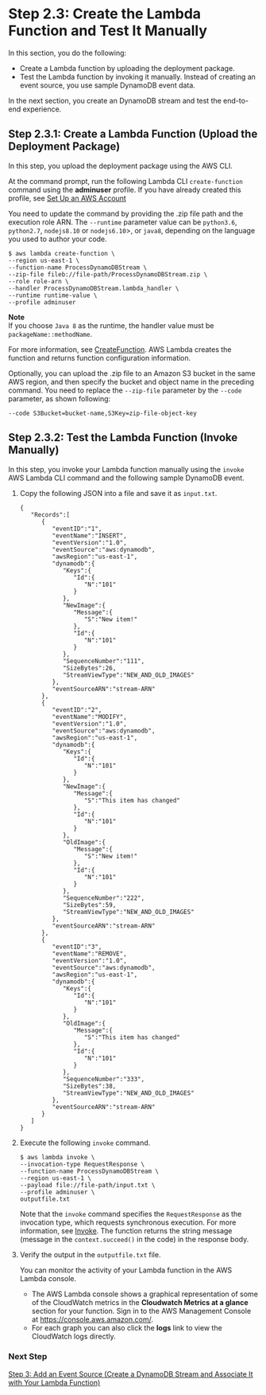 # Step 2\.3: Create the Lambda Function and Test It Manually<a name="with-dynamodb-create-function"></a>

In this section, you do the following:
+ Create a Lambda function by uploading the deployment package\. 
+ Test the Lambda function by invoking it manually\. Instead of creating an event source, you use sample DynamoDB event data\. 

In the next section, you create an DynamoDB stream and test the end\-to\-end experience\.

## Step 2\.3\.1: Create a Lambda Function \(Upload the Deployment Package\)<a name="walkthrough-kinesis-events-adminuser-create-test-function-upload-zip-test-upload"></a>

In this step, you upload the deployment package using the AWS CLI\.

At the command prompt, run the following Lambda CLI `create-function` command using the **adminuser** profile\. If you have already created this profile, see [Set Up an AWS Account](setup.md)

You need to update the command by providing the \.zip file path and the execution role ARN\. The `--runtime` parameter value can be `python3.6`, `python2.7`, `nodejs8.10` or `nodejs6.10`>, or `java8`, depending on the language you used to author your code\.

```
$ aws lambda create-function \
--region us-east-1 \
--function-name ProcessDynamoDBStream \
--zip-file fileb://file-path/ProcessDynamoDBStream.zip \
--role role-arn \
--handler ProcessDynamoDBStream.lambda_handler \
--runtime runtime-value \
--profile adminuser
```

**Note**  
If you choose `Java 8` as the runtime, the handler value must be `packageName::methodName`\.

For more information, see [CreateFunction](API_CreateFunction.md)\. AWS Lambda creates the function and returns function configuration information\. 

Optionally, you can upload the \.zip file to an Amazon S3 bucket in the same AWS region, and then specify the bucket and object name in the preceding command\. You need to replace the `--zip-file` parameter by the `--code` parameter, as shown following:

```
--code S3Bucket=bucket-name,S3Key=zip-file-object-key
```

## Step 2\.3\.2: Test the Lambda Function \(Invoke Manually\)<a name="with-dbb-invoke-manually"></a>

In this step, you invoke your Lambda function manually using the `invoke` AWS Lambda CLI command and the following sample DynamoDB event\.

1. Copy the following JSON into a file and save it as `input.txt`\. 

   ```
   {
      "Records":[
         {
            "eventID":"1",
            "eventName":"INSERT",
            "eventVersion":"1.0",
            "eventSource":"aws:dynamodb",
            "awsRegion":"us-east-1",
            "dynamodb":{
               "Keys":{
                  "Id":{
                     "N":"101"
                  }
               },
               "NewImage":{
                  "Message":{
                     "S":"New item!"
                  },
                  "Id":{
                     "N":"101"
                  }
               },
               "SequenceNumber":"111",
               "SizeBytes":26,
               "StreamViewType":"NEW_AND_OLD_IMAGES"
            },
            "eventSourceARN":"stream-ARN"
         },
         {
            "eventID":"2",
            "eventName":"MODIFY",
            "eventVersion":"1.0",
            "eventSource":"aws:dynamodb",
            "awsRegion":"us-east-1",
            "dynamodb":{
               "Keys":{
                  "Id":{
                     "N":"101"
                  }
               },
               "NewImage":{
                  "Message":{
                     "S":"This item has changed"
                  },
                  "Id":{
                     "N":"101"
                  }
               },
               "OldImage":{
                  "Message":{
                     "S":"New item!"
                  },
                  "Id":{
                     "N":"101"
                  }
               },
               "SequenceNumber":"222",
               "SizeBytes":59,
               "StreamViewType":"NEW_AND_OLD_IMAGES"
            },
            "eventSourceARN":"stream-ARN"
         },
         {
            "eventID":"3",
            "eventName":"REMOVE",
            "eventVersion":"1.0",
            "eventSource":"aws:dynamodb",
            "awsRegion":"us-east-1",
            "dynamodb":{
               "Keys":{
                  "Id":{
                     "N":"101"
                  }
               },
               "OldImage":{
                  "Message":{
                     "S":"This item has changed"
                  },
                  "Id":{
                     "N":"101"
                  }
               },
               "SequenceNumber":"333",
               "SizeBytes":38,
               "StreamViewType":"NEW_AND_OLD_IMAGES"
            },
            "eventSourceARN":"stream-ARN"
         }
      ]
   }
   ```

1. Execute the following `invoke` command\. 

   ```
   $ aws lambda invoke \
   --invocation-type RequestResponse \
   --function-name ProcessDynamoDBStream \
   --region us-east-1 \
   --payload file://file-path/input.txt \
   --profile adminuser \
   outputfile.txt
   ```

   Note that the `invoke` command specifies the `RequestResponse` as the invocation type, which requests synchronous execution\. For more information, see [Invoke](API_Invoke.md)\. The function returns the string message \(message in the `context.succeed()` in the code\) in the response body\. 

1. Verify the output in the `outputfile.txt` file\.

   You can monitor the activity of your Lambda function in the AWS Lambda console\. 
   + The AWS Lambda console shows a graphical representation of some of the CloudWatch metrics in the **Cloudwatch Metrics at a glance** section for your function\. Sign in to the AWS Management Console at [https://console\.aws\.amazon\.com/](https://console.aws.amazon.com/)\.
   +  For each graph you can also click the **logs** link to view the CloudWatch logs directly\.

### Next Step<a name="with-ddb-manual-invoke-next-step"></a>

[Step 3: Add an Event Source \(Create a DynamoDB Stream and Associate It with Your Lambda Function\)](with-ddb-configure-ddb.md)